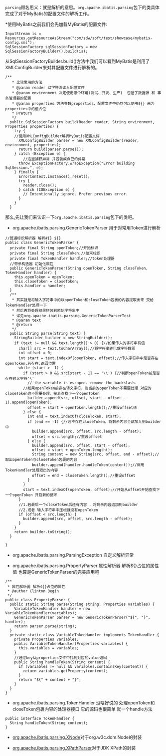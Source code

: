 `parsing`顾名思义：就是解析的意思。`org.apache.ibatis.parsing`包下的类具体完成了对于MyBatis的配置文件的解析工作。

*使用MyBatis之前我们会先加载MyBatis的配置文件:

```
InputStream is = Resources.getResourceAsStream("com/sdw/soft/test/showcase/mybatis-config.xml");
SqlSessionFactory sqlSessionFactory = new SqlSessionFactoryBuilder().build(is);
```
从SqlSessionFactoryBuilder.build()方法中我们可以看到MyBatis是利用了XMLConfigBuilder来对其配置文件进行解析的。
```
/**
   * 比较常用的方法
   * @param reader 以字符流读入配置文件
   * @param environment 决定使用哪个环境(测试、开发、生产)  包括了数据源 和 事务管理器的配置
   * @param properties 方法参数properties，配置文件中仍然可以使用${} 来为properties中的值占位
   * @return
   */
  public SqlSessionFactory build(Reader reader, String environment, Properties properties) {
    try {
    //使用XMLConfigBuilder解析MyBatis配置文件
      XMLConfigBuilder parser = new XMLConfigBuilder(reader, environment, properties);
      return build(parser.parse());
    } catch (Exception e) {
    	//这里捕获异常 并包装成自己的异常
      throw ExceptionFactory.wrapException("Error building SqlSession.", e);
    } finally {
      ErrorContext.instance().reset();
      try {
        reader.close();
      } catch (IOException e) {
        // Intentionally ignore. Prefer previous error.
      }
    }
  }
```
那么,先让我们来认识一下`org.apache.ibatis.parsing`包下的类吧。
* org.apache.ibatis.parsing.GenericTokenParser 用于对常用Token进行解析
```
//普通标识解析器 解析#{} ${}
public class GenericTokenParser {
  private final String openToken;//开始标识
  private final String closeToken;//结束标识
  private final TokenHandler handler;//token处理器
  //带参构造器 初始化属性
  public GenericTokenParser(String openToken, String closeToken, TokenHandler handler) {
    this.openToken = openToken;
    this.closeToken = closeToken;
    this.handler = handler;
  }
  /**
   * 其实就是将输入字符串中的以openToken和closeToken包裹的内容提取出来 交给 TokenHandler处理一下 
   * 然后再将处理结果拼装到原始字符串中
   * 详见org.apache.ibatis.parsing.GenericTokenParserTest
   * @param text
   * @return
   */
  public String parse(String text) {
    StringBuilder builder = new StringBuilder();
    if (text != null && text.length() > 0) {//如果传入的字符串有值
      char[] src = text.toCharArray();//将字符串转化成字符数组
      int offset = 0;
      int start = text.indexOf(openToken, offset);//传入字符串中是否存在openToken,若存在,返回位置
      while (start > -1) {
        if (start > 0 && src[start - 1] == '\\') {//判断openToken前是否存在转义字符'\'
          // the variable is escaped. remove the backslash.
        //如果openToken前存在转义字符，则当前的openToken不需要处理 对应的closeToken也不需要处理。接着查找下一个openToken
          builder.append(src, offset, start - offset - 1).append(openToken);
          offset = start + openToken.length();//重设offset值
        } else {
          int end = text.indexOf(closeToken, start);
          if (end == -1) {//若不存在closeToken，将剩余内容全部加入到builder中
            builder.append(src, offset, src.length - offset);
            offset = src.length;//重设offset
          } else {
            builder.append(src, offset, start - offset);
            offset = start + openToken.length();
            String content = new String(src, offset, end - offset);//取出openToken与closeToken包裹的内容
            builder.append(handler.handleToken(content));//调用TokenHandler处理取出的内容
            offset = end + closeToken.length();//重设offset
          }
        }
        start = text.indexOf(openToken, offset);//开始从offset开始查找下一个openToken 开启新的循环
      }
      //1.若最后一个closeToken后还有内容 ，将剩余内容追加到builder 
      //2.或者 输入字符串中压根就没有openToken
      if (offset < src.length) {
        builder.append(src, offset, src.length - offset);
      }
    }
    return builder.toString();
  }

}
```

* org.apache.ibatis.parsing.ParsingException 自定义解析异常

* org.apache.ibatis.parsing.PropertyParser 属性解析器 解析${}占位的属性值 也算是GenericTokenParser的完美应用吧

```
/**
 * 属性解析器 解析${}占位的属性
 * @author Clinton Begin
 */
public class PropertyParser {
  public static String parse(String string, Properties variables) {
    VariableTokenHandler handler = new VariableTokenHandler(variables);
    GenericTokenParser parser = new GenericTokenParser("${", "}", handler);
    return parser.parse(string);
  }
  private static class VariableTokenHandler implements TokenHandler {
    private Properties variables;
    public VariableTokenHandler(Properties variables) {
      this.variables = variables;
    }
    //通过key从properties文件中找到对应的value返回
    public String handleToken(String content) {
      if (variables != null && variables.containsKey(content)) {
        return variables.getProperty(content);
      }
      return "${" + content + "}";
    }
  }
}
```

* org.apache.ibatis.parsing.TokenHandler 没啥好说的 处理openToken和closeToken包裹内容的处理器接口 它的源码也很简单 就一个handle方法

```
public interface TokenHandler {
  String handleToken(String content);
}
```

* [org.apache.ibatis.parsing.XNode](https://github.com/sdw2330976/Research-mybatis3.2.8/blob/master/src/main/java/org/apache/ibatis/parsing/XNode.java)对于org.w3c.dom.Node的封装

* [org.apache.ibatis.parsing.XPathParser](https://github.com/sdw2330976/Research-mybatis3.2.8/blob/master/src/main/java/org/apache/ibatis/parsing/XPathParser.java)对于JDK XPath的封装